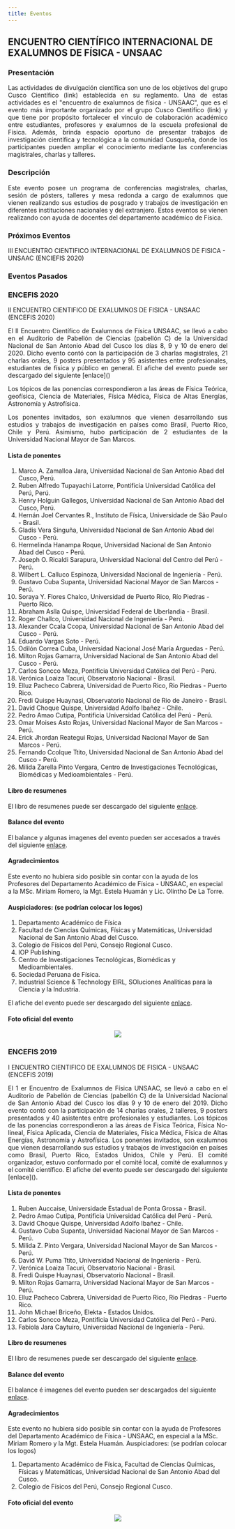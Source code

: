 ```yaml
---
title: Eventos
---
```


## **ENCUENTRO CIENTÍFICO INTERNACIONAL DE EXALUMNOS DE FÍSICA - UNSAAC**

### **Presentación**
<p style='text-align: justify;'> Las actividades de divulgación científica son uno de los objetivos del grupo Cusco Científico (link) establecida en su reglamento. Una de estas actividades es el "encuentro de exalumnos de física - UNSAAC", que es el evento más importante organizado por el grupo Cusco Científico (link) y que tiene por propósito fortalecer el vínculo de colaboración académico entre estudiantes, profesores y exalumnos de la escuela profesional de Física. Además, brinda espacio oportuno de presentar trabajos de investigación científica y tecnológica a la comunidad Cusqueña, donde los participantes pueden ampliar el conocimiento mediante las conferencias magistrales, charlas y talleres. </p>

### **Descripción**

<p style='text-align: justify;'> Este evento posee un programa de conferencias magistrales, charlas, sesión de pósters, talleres y mesa redonda a cargo de exalumnos que vienen realizando sus estudios de posgrado y trabajos de investigación en diferentes instituciones nacionales y del extranjero. Estos eventos se vienen realizando con ayuda de docentes del departamento académico de Física. </p>

### Próximos Eventos

III ENCUENTRO CIENTIFICO INTERNACIONAL DE EXALUMNOS DE FISICA - UNSAAC (ENCIEFIS 2020)

<!--[Link de inscripción](https://docs.google.com/forms/d/e/1FAIpQLScDOYWfKQJMzF0tG4nuV0miR1KvWN35XfXTssgq9pKAFtfp0g/viewform)-->

### Eventos Pasados

### ENCEFIS 2020

II ENCUENTRO CIENTIFICO DE EXALUMNOS DE FISICA - UNSAAC (ENCEFIS 2020) 

<p style='text-align: justify;'>  El II Encuentro Científico de Exalumnos de Física UNSAAC, se llevó a cabo en el Auditorio de Pabellón de Ciencias (pabellón C) de la Universidad Nacional de San Antonio Abad del Cusco los días 8, 9 y 10 de enero del 2020. Dicho evento contó con la participación de 3 charlas magistrales, 21 charlas orales, 9 posters presentados y 95 asistentes entre profesionales, estudiantes de física y público en general. El afiche del evento puede ser descargado del siguiente [enlace]()</p>

<p style='text-align: justify;'> Los tópicos de las ponencias correspondieron a las áreas de Física Teórica, geofísica, Ciencia de Materiales, Física Médica, Física de Altas Energías, Astronomía y Astrofísica. </p>

<p style='text-align: justify;'> Los ponentes invitados, son exalumnos que vienen desarrollando sus estudios y trabajos de investigación en países como Brasil, Puerto Rico, Chile y Perú. Asimismo, hubo participación de 2 estudiantes de la Universidad Nacional Mayor de San Marcos. </p>

#### Lista de ponentes

1. Marco A. Zamalloa Jara, Universidad Nacional de San Antonio Abad del Cusco, Perú.
2. Ruben Alfredo Tupayachi Latorre, Pontificia Universidad Católica del Perú, Perú.
3. Henry Holguin Gallegos, Universidad Nacional de San Antonio Abad del Cusco, Perú.
4. Hernán Joel Cervantes R., Instituto de Física, Universidade de São Paulo - Brasil.
5. Gladis Vera Singuña, Universidad Nacional de San Antonio Abad del Cusco - Perú.
6. Hermelinda Hanampa Roque, Universidad Nacional de San Antonio Abad del Cusco - Perú.
7. Joseph O. Ricaldi Sarapura, Universidad Nacional del Centro del Perú - Perú.
8. Wilbert L. Calluco Espinoza, Universidad Nacional de Ingeniería - Perú.
9. Gustavo Cuba Supanta, Universidad Nacional Mayor de San Marcos - Perú.
10. Soraya Y. Flores Chalco, Universidad de Puerto Rico, Río Piedras - Puerto Rico.
11. Abraham Aslla Quispe, Universidad Federal de Uberlandia - Brasil.
12. Roger Challco, Universidad Nacional de Ingeniería - Perú.
13. Alexander Ccala Ccopa, Universidad Nacional de San Antonio Abad del Cusco - Perú.
14. Eduardo Vargas Soto - Perú.
15. Odilón Correa Cuba, Universidad Nacional José María Arguedas - Perú.
16. Milton Rojas Gamarra, Universidad Nacional de San Antonio Abad del Cusco - Perú.
17. Carlos Soncco Meza, Pontificia Universidad Católica del Perú - Perú.
18. Verónica Loaiza Tacuri, Observatorio Nacional - Brasil.
19. Elluz Pacheco Cabrera, Universidad de Puerto Rico, Rio Piedras - Puerto Rico.
20. Fredi Quispe Huaynasi, Observatorio Nacional de Rio de Janeiro - Brasil.
21. David Choque Quispe, Universidad Adolfo Ibañez - Chile.
22. Pedro Amao Cutipa, Pontificia Universidad Católica del Perú - Perú.
23. Omar Moises Asto Rojas, Universidad Nacional Mayor de San Marcos - Perú.
24. Erick Jhordan Reategui Rojas, Universidad Nacional Mayor de San Marcos - Perú.
25. Fernando Ccolque Ttito, Universidad Nacional de San Antonio Abad del Cusco - Perú.
26. Milida Zarella Pinto Vergara, Centro de Investigaciones Tecnológicas, Biomédicas y Medioambientales - Perú.

#### Libro de resumenes

El libro de resumenes puede ser descargado del siguiente [enlace](https://www.dropbox.com/s/wa05dfyq3om4ehf/libro_resumenes_encefis_2020.pdf?dl=0).

#### Balance del evento

El balance y algunas imagenes del evento pueden ser accesados a través del siguiente [enlace](https://www.dropbox.com/s/lpc0oaxw7u17bx4/Balance-encefis-2020.pdf?dl=0).

#### Agradecimientos

Este evento no hubiera sido posible sin contar con la ayuda de los Profesores del Departamento Académico de Física - UNSAAC, en especial a la MSc. Miriam Romero, la Mgt. Estela Huamán y Lic. Olintho De La Torre. 

#### Auspiciadores: (se podrían colocar los logos) 

1. Departamento Académico de Física
2. Facultad de Ciencias Químicas, Físicas y Matemáticas, Universidad Nacional de San Antonio Abad del Cusco.
3. Colegio de Físicos del Perú, Consejo Regional Cusco.
4. IOP Publishing.
5. Centro de Investigaciones Tecnológicas, Biomédicas y Medioambientales.
6. Sociedad Peruana de Física.
7. Industrial Science & Technology EIRL, SOluciones Analíticas para la Ciencia y la Industria.


El afiche del evento puede ser descargado del siguiente [enlace]().

#### Foto oficial del evento

<p align="center"> 
<img src="../img/encefis/Foto_oficial_encefis-2020.jpg">
</p>


### ENCEFIS 2019
 
I ENCUENTRO CIENTIFICO DE EXALUMNOS DE FISICA - UNSAAC (ENCEFIS 2019) 

<p style='text-align: justify;'> El 1 er Encuentro de Exalumnos de Física UNSAAC, se llevó a cabo en el Auditorio de Pabellón de Ciencias (pabellón C) de la Universidad Nacional de San Antonio Abad del Cusco los días 9 y 10 de enero del 2019. Dicho evento contó con la participación de 14 charlas orales, 2 talleres, 9 posters presentados y 40 asistentes entre profesionales y estudiantes. Los tópicos de las ponencias correspondieron a las áreas de Física Teórica, Física No-lineal, Física Aplicada, Ciencia de Materiales, Física Médica, Física de Altas Energías, Astronomía y Astrofísica. Los ponentes invitados, son exalumnos que vienen desarrollando sus estudios y trabajos de investigación en países como Brasil, Puerto Rico, Estados Unidos, Chile y Perú. El comité organizador, estuvo conformado por el comité local, comité de exalumnos y el comité científico. El afiche del evento puede ser descargado del siguiente [enlace]().</p>

#### Lista de ponentes

1. Ruben Auccaise, Universidade Estadual de Ponta Grossa - Brasil.
2. Pedro Amao Cutipa, Pontificia Universidad Católica del Perú - Perú.
3. David Choque Quispe, Universidad Adolfo Ibañez - Chile.
4. Gustavo Cuba Supanta, Universidad Nacional Mayor de San Marcos - Perú.
5. Milida Z. Pinto Vergara, Universidad Nacional Mayor de San Marcos - Perú.
6. David W. Puma Ttito, Universidad Nacional de Ingeniería - Perú.
7. Verónica Loaiza Tacuri, Observatorio Nacional - Brasil.
8. Fredi Quispe Huaynasi, Observatorio Nacional - Brasil.
9. Milton Rojas Gamarra, Universidad Nacional Mayor de San Marcos - Perú.
10. Elluz Pacheco Cabrera, Universidad de Puerto Rico, Rio Piedras - Puerto Rico.
11. John Michael Briceño, Elekta - Estados Unidos.
12. Carlos Soncco Meza, Pontificia Universidad Católica del Perú - Perú.
13. Fabiola Jara Caytuiro, Universidad Nacional de Ingeniería - Perú.

#### Libro de resumenes

El libro de resumenes puede ser descargado del siguiente [enlace](https://www.dropbox.com/s/7mxfdk5zgwgue6e/libro_resumenes_encefis_2019.pdf?dl=0).

#### Balance del evento

El balance é imagenes del evento pueden ser descargados del siguiente [enlace](https://www.dropbox.com/s/szxdl9qdokucny9/Balance-encefis-2019.pdf?dl=0).

#### Agradecimientos

Este evento no hubiera sido posible sin contar con la ayuda de Profesores del Departamento Académico de Física - UNSAAC, en especial a la MSc. Miriam Romero y la Mgt. Estela Huamán. Auspiciadores: (se podrían colocar los logos) 

1. Departamento Académico de Física, Facultad de Ciencias Químicas, Físicas y Matemáticas, Universidad Nacional de San Antonio Abad del Cusco.
2. Colegio de Físicos del Perú, Consejo Regional Cusco.

#### Foto oficial del evento

<p align="center"> 
<img src="../img/encefis/Foto_oficial_encefis-2019.png">
</p>


